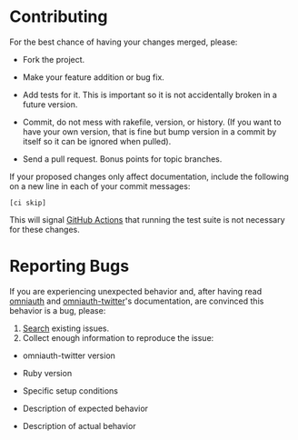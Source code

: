 # Contributing

For the best chance of having your changes merged, please:

* Fork the project.

* Make your feature addition or bug fix.

* Add tests for it. This is important so it is not accidentally broken in a future version.

* Commit, do not mess with rakefile, version, or history. (If you want to have your own version, that is fine but bump version in a commit by itself so it can be ignored when pulled).

* Send a pull request. Bonus points for topic branches.

If your proposed changes only affect documentation, include the following on a
new line in each of your commit messages:

```
[ci skip]
```

This will signal [GitHub Actions](https://docs.github.com/en/actions) that running the test suite is not necessary for these changes.

# Reporting Bugs

If you are experiencing unexpected behavior and, after having read [omniauth](https://github.com/intridea/omniauth) and [omniauth-twitter](https://github.com/arunagw/omniauth-twitter)'s documentation, are convinced this behavior is a bug, please:

1. [Search](https://github.com/arunagw/omniauth-twitter/issues) existing issues.
2. Collect enough information to reproduce the issue:

  * omniauth-twitter version

  * Ruby version

  * Specific setup conditions

  * Description of expected behavior

  * Description of actual behavior
